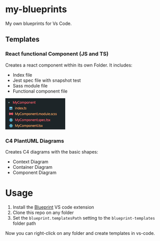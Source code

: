 # my-blueprints

My own blueprints for Vs Code.

## Templates

### React functional Component (JS and TS)

Creates a react component within its own Folder. It includes:

- Index file
- Jest spec file with snapshot test
- Sass module file
- Functional component file

![alt text](doc/react-component.png)

### C4 PlantUML Diagrams

Creates C4 diagrams with the basic shapes:

- Context Diagram
- Container Diagram
- Component Diagram

# Usage

1. Install the [Blueprint](https://marketplace.visualstudio.com/items?itemName=teamchilla.blueprint) VS code extension
2. Clone this repo on any folder
3. Set the `blueprint.templatesPath` setting to the `blueprint-templates` folder path

Now you can right-click on any folder and create templates in vs-code.
